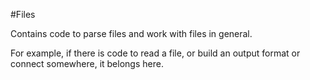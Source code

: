 #Files

Contains code to parse files and work with files in general.

For example, if there is code to read a file, or build an output format
or connect somewhere, it belongs here.
